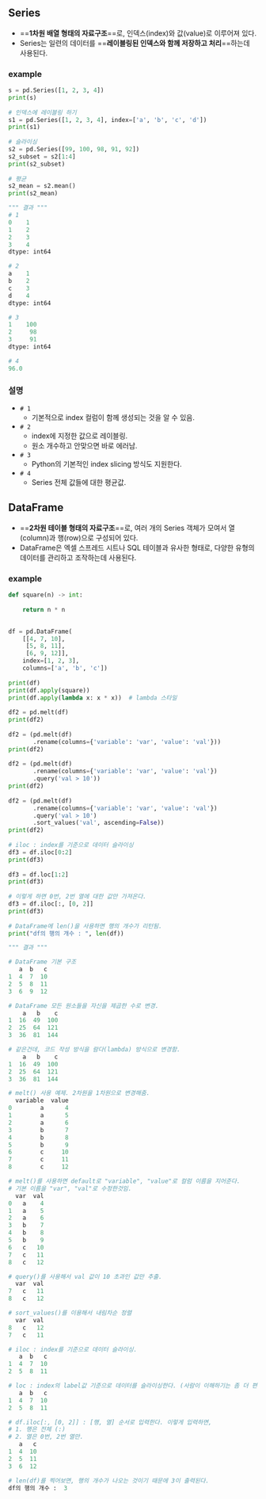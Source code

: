 
## Series
- ==**1차원 배열 형태의 자료구조**==로, 인덱스(index)와 값(value)로 이루어져 있다.
- Series는 일련의 데이터를 ==**레이블링된 인덱스와 함께 저장하고 처리**==하는데 사용된다.
###  example
```python
s = pd.Series([1, 2, 3, 4])  
print(s)  
  
# 인덱스에 레이블링 하기  
s1 = pd.Series([1, 2, 3, 4], index=['a', 'b', 'c', 'd'])  
print(s1)  
  
# 슬라이싱  
s2 = pd.Series([99, 100, 98, 91, 92])  
s2_subset = s2[1:4]  
print(s2_subset)  
  
# 평균  
s2_mean = s2.mean()  
print(s2_mean)

""" 결과 """
# 1
0    1
1    2
2    3
3    4
dtype: int64

# 2
a    1
b    2
c    3
d    4
dtype: int64

# 3
1    100
2     98
3     91
dtype: int64

# 4
96.0
```

### 설명
- `# 1` 
	- 기본적으로 index 컬럼이 함께 생성되는 것을 알 수 있음.
- `# 2`
	- index에 지정한 값으로 레이블링.
	- 원소 개수하고 안맞으면 바로 에러남.
- `# 3`
	- Python의 기본적인 index slicing 방식도 지원한다.
- `# 4`
	- Series 전체 값들에 대한 평균값.

## DataFrame
- ==**2차원 테이블 형태의 자료구조**==로, 여러 개의 Series 객체가 모여서 열(column)과 행(row)으로 구성되어 있다.
- DataFrame은 엑셀 스프레드 시트나 SQL 테이블과 유사한 형태로, 다양한 유형의 데이터를 관리하고 조작하는데 사용된다.

### example
```python
def square(n) -> int:  
  
    return n * n  
  

df = pd.DataFrame(  
    [[4, 7, 10],  
     [5, 8, 11],  
     [6, 9, 12]],  
    index=[1, 2, 3],  
    columns=['a', 'b', 'c'])  
  
print(df)  
print(df.apply(square))  
print(df.apply(lambda x: x * x))  # lambda 스타일  
  
df2 = pd.melt(df)  
print(df2)  
  
df2 = (pd.melt(df)  
       .rename(columns={'variable': 'var', 'value': 'val'}))  
print(df2)  
  
df2 = (pd.melt(df)  
       .rename(columns={'variable': 'var', 'value': 'val'})  
       .query('val > 10'))  
print(df2)  
  
df2 = (pd.melt(df)  
       .rename(columns={'variable': 'var', 'value': 'val'})  
       .query('val > 10')  
       .sort_values('val', ascending=False))  
print(df2)  
  
# iloc : index를 기준으로 데이터 슬라이싱  
df3 = df.iloc[0:2]  
print(df3)  
  
df3 = df.loc[1:2]  
print(df3)  
  
# 이렇게 하면 0번, 2번 열에 대한 값만 가져온다.  
df3 = df.iloc[:, [0, 2]]  
print(df3)  
  
# DataFrame에 len()을 사용하면 행의 개수가 리턴됨.  
print("df의 행의 개수 : ", len(df))

""" 결과 """

# DataFrame 기본 구조
   a  b   c
1  4  7  10
2  5  8  11
3  6  9  12

# DataFrame 모든 원소들을 자신을 제곱한 수로 변경.
    a   b    c
1  16  49  100
2  25  64  121
3  36  81  144

# 같은건데, 코드 작성 방식을 람다(lambda) 방식으로 변경함.
    a   b    c
1  16  49  100
2  25  64  121
3  36  81  144

# melt() 사용 예제. 2차원을 1차원으로 변경해줌.
  variable  value
0        a      4
1        a      5
2        a      6
3        b      7
4        b      8
5        b      9
6        c     10
7        c     11
8        c     12

# melt()를 사용하면 default로 "variable", "value"로 컬럼 이름을 지어준다.
# 기본 이름을 "var", "val"로 수정한것임.
  var  val
0   a    4
1   a    5
2   a    6
3   b    7
4   b    8
5   b    9
6   c   10
7   c   11
8   c   12

# query()를 사용해서 val 값이 10 초과인 값만 추출.
  var  val
7   c   11
8   c   12

# sort_values()를 이용해서 내림차순 정렬
  var  val
8   c   12
7   c   11

# iloc : index를 기준으로 데이터 슬라이싱.
   a  b   c
1  4  7  10
2  5  8  11

# loc : index의 label값 기준으로 데이터를 슬라이싱한다. (사람이 이해하기는 좀 더 편한 방식)
   a  b   c
1  4  7  10
2  5  8  11

# df.iloc[:, [0, 2]] : [행, 열] 순서로 입력한다. 이렇게 입력하면, 
# 1. 행은 전체 (:)
# 2. 열은 0번, 2번 열만.
   a   c
1  4  10
2  5  11
3  6  12

# len(df)를 찍어보면, 행의 개수가 나오는 것이기 때문에 3이 출력된다.
df의 행의 개수 :  3
```


